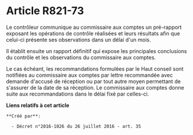 # Article R821-73

Le contrôleur communique au commissaire aux comptes un pré-rapport exposant les opérations de contrôle réalisées et leurs
résultats afin que celui-ci présente ses observations dans un délai d'un mois.

Il établit ensuite un rapport définitif qui expose les principales conclusions du contrôle et les observations du commissaire
aux comptes.

Le cas échéant, les recommandations formulées par le Haut conseil sont notifiées au commissaire aux comptes par lettre
recommandée avec demande d'accusé de réception ou par tout autre moyen permettant de s'assurer de la date de sa réception. Le
commissaire aux comptes donne suite aux recommandations dans le délai fixé par celles-ci.

**Liens relatifs à cet article**

	**Créé par**:

	  - Décret n°2016-1026 du 26 juillet 2016 - art. 35
